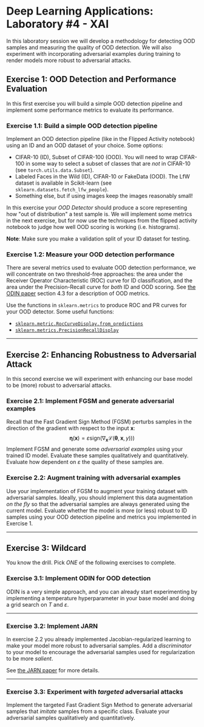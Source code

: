 # Deep Learning Applications: Laboratory #4 - XAI

In this laboratory session we will develop a methodology for detecting OOD samples and measuring the quality of OOD detection. We will also experiment with incorporating adversarial examples during training to render models more robust to adversarial attacks.

## Exercise 1: OOD Detection and Performance Evaluation
In this first exercise you will build a simple OOD detection pipeline and implement some performance metrics to evaluate its performance.

### Exercise 1.1: Build a simple OOD detection pipeline

Implement an OOD detection pipeline (like in the Flipped Activity notebook) using an ID and an OOD dataset of your choice. Some options:

+ CIFAR-10 (ID), Subset of CIFAR-100 (OOD). You will need to wrap CIFAR-100 in some way to select a subset of classes that are *not* in CIFAR-10 (see `torch.utils.data.Subset`).
+ Labeled Faces in the Wild (ID), CIFAR-10 or FakeData (OOD). The LfW dataset is available in Scikit-learn (see `sklearn.datasets.fetch_lfw_people`).
+ Something else, but if using images keep the images reasonably small!

In this exercise your *OOD Detector* should produce a score representing how "out of distribution" a test sample is. We will implement some metrics in the next exercise, but for now use the techniques from the flipped activity notebook to judge how well OOD scoring is working (i.e. histograms).

**Note**: Make sure you make a validation split of your ID dataset for testing.

### Exercise 1.2: Measure your OOD detection performance

There are several metrics used to evaluate OOD detection performance, we will concentrate on two threshold-free approaches: the area under the Receiver Operator Characteristic (ROC) curve for ID classification, and the area under the Precision-Recall curve for *both* ID and OOD scoring. See [the ODIN paper](https://arxiv.org/pdf/1706.02690.pdf) section 4.3 for a description of OOD metrics.

Use the functions in `sklearn.metrics` to produce ROC and PR curves for your OOD detector. Some useful functions:

+ [`sklearn.metric.RocCurveDisplay.from_predictions`](https://scikit-learn.org/stable/modules/generated/sklearn.metrics.RocCurveDisplay.html)
+ [`sklearn.metrics.PrecisionRecallDisplay`](https://scikit-learn.org/stable/modules/generated/sklearn.metrics.PrecisionRecallDisplay.html)

---
## Exercise 2: Enhancing Robustness to Adversarial Attack

In this second exercise we will experiment with enhancing our base model to be (more) robust to adversarial attacks. 

### Exercise 2.1: Implement FGSM and generate adversarial examples

Recall that the Fast Gradient Sign Method (FGSM) perturbs samples in the direction of the gradient with respect to the input $\mathbf{x}$:
$$ \boldsymbol{\eta}(\mathbf{x}) = \varepsilon \mathrm{sign}(\nabla_{\mathbf{x}} \mathcal{L}(\boldsymbol{\theta}, \mathbf{x}, y)) ) $$
Implement FGSM and generate some *adversarial examples* using your trained ID model. Evaluate these samples qualitatively and quantitatively. Evaluate how dependent on $\varepsilon$ the quality of these samples are. 

### Exercise 2.2: Augment training with adversarial examples

Use your implementation of FGSM to augment your training dataset with adversarial samples. Ideally, you should implement this data augmentation *on the fly* so that the adversarial samples are always generated using the current model. Evaluate whether the model is more (or less) robust to ID samples using your OOD detection pipeline and metrics you implemented in Exercise 1.

---
## Exercise 3: Wildcard

You know the drill. Pick *ONE* of the following exercises to complete.

### Exercise 3.1: Implement ODIN for OOD detection
ODIN is a very simple approach, and you can already start experimenting by implementing a temperature hyperparameter in your base model and doing a grid search on $T$ and $\varepsilon$.

---
### Exercise 3.2: Implement JARN
In exercise 2.2 you already implemented Jacobian-regularized learning to make your model more robust to adversarial samples. Add a *discriminator* to your model to encourage the adversarial samples used for regularization to be more *salient*.

See [the JARN paper](https://arxiv.org/abs/1912.10185) for more details.

---
### Exercise 3.3: Experiment with *targeted* adversarial attacks
Implement the targeted Fast Gradient Sign Method to generate adversarial samples that *imitate* samples from a specific class. Evaluate your adversarial samples qualitatively and quantitatively.
